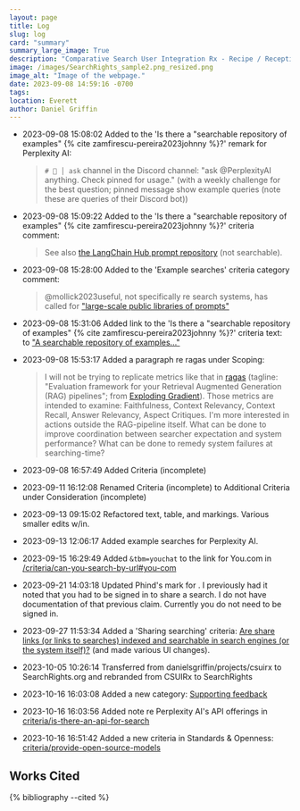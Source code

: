 ```yaml
---
layout: page
title: Log
slug: log
card: "summary"
summary_large_image: True
description: "Comparative Search User Integration Rx - Recipe / Reception / Research / Review"
image: /images/SearchRights_sample2.png_resized.png
image_alt: "Image of the webpage."
date: 2023-09-08 14:59:16 -0700
tags:
location: Everett
author: Daniel Griffin
---
```


- 2023-09-08 15:08:02 Added to the 'Is there a "searchable repository of examples" {% cite zamfirescu-pereira2023johnny %}?' remark for Perplexity AI:

    > `# 🔎 │ ask` channel in the Discord channel: "ask \@PerplexityAI anything. Check pinned for usage." (with a weekly challenge for the best question; pinned message show example queries (note these are queries of their Discord bot))

- 2023-09-08 15:09:22 Added to the 'Is there a "searchable repository of examples" {% cite zamfirescu-pereira2023johnny %}?' criteria comment:
    
    > See also [the LangChain Hub prompt repository](/docs/2023/09/08/the-langchain-hub.html) (not searchable).

- 2023-09-08 15:28:00 Added to the 'Example searches' criteria category comment:

    > @mollick2023useful, not specifically re search systems, has called for <a href="/excerpts/2023/09/08/large-scale-public-libraries-of-prompts.html">"large-scale public libraries of prompts"</a>


- 2023-09-08 15:31:06 Added link to the 'Is there a "searchable repository of examples" {% cite zamfirescu-pereira2023johnny %}?' criteria text: to ["A searchable repository of examples..."](/excerpts/2023/09/08/a-searchable-repository-of-examples.html)

- 2023-09-08 15:53:17 Added a paragraph re ragas under Scoping:

    > I will not be trying to replicate metrics like that in [ragas](https://github.com/explodinggradients/ragas) (tagline: "Evaluation framework for your Retrieval Augmented Generation (RAG) pipelines"; from [Exploding Gradient](https://github.com/explodinggradients)). Those metrics are intended to examine: Faithfulness, Context Relevancy, Context Recall, Answer Relevancy, Aspect Critiques. I'm more interested in actions outside the RAG-pipeline itself. What can be done to improve coordination between searcher expectation and system performance? What can be done to remedy system failures at searching-time?


- 2023-09-08 16:57:49 Added Criteria (incomplete)
- 2023-09-11 16:12:08 Renamed Criteria (incomplete) to Additional Criteria under Consideration (incomplete)
- 2023-09-13 09:15:02 Refactored text, table, and markings. Various smaller edits w/in.
- 2023-09-13 12:06:17 Added example searches for Perplexity AI.
- 2023-09-15 16:29:49 Added `&tbm=youchat` to the link for You.com in [/criteria/can-you-search-by-url#you-com](/criteria/can-you-search-by-url#you-com)
- 2023-09-21 14:03:18 Updated Phind's mark for . I previously had it noted that you had to be signed in to share a search. I do not have documentation of that previous claim. Currently you do not need to be signed in.
- 2023-09-27 11:53:34 Added a 'Sharing searching' criteria: [Are share links (or links to searches) indexed and searchable in search engines (or the system itself)?](/criteria/share-links-indexed-and-searchable.html#table) (and made various UI changes).
- 2023-10-05 10:26:14 Transferred from danielsgriffin/projects/csuirx to SearchRights.org and rebranded from CSUIRx to SearchRights
- 2023-10-16 16:03:08 Added a new category: [Supporting feedback](/categories/feedback)
- 2023-10-16 16:03:56 Added note re Perplexity AI's API offerings in [criteria/is-there-an-api-for-search](/criteria/is-there-an-api-for-search.html)
- 2023-10-16 16:51:42 Added a new criteria in Standards & Openness: [criteria/provide-open-source-models](/criteria/provide-open-source-models.html)


## Works Cited

{% bibliography --cited %}